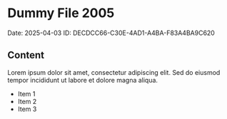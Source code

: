 # Dummy File 2005

Date: 2025-04-03
ID: DECDCC66-C30E-4AD1-A4BA-F83A4BA9C620

## Content

Lorem ipsum dolor sit amet, consectetur adipiscing elit.
Sed do eiusmod tempor incididunt ut labore et dolore magna aliqua.

* Item 1
* Item 2
* Item 3

